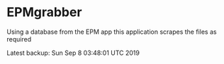 # EPMgrabber
Using a database from the EPM app this application scrapes the files as required


Latest backup: Sun Sep 8 03:48:01 UTC 2019
